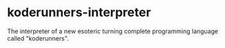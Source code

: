 # koderunners-interpreter
The interpreter of a new esoteric turning complete programming language called "koderunners".
